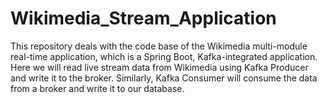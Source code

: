# Wikimedia_Stream_Application
This repository deals with the code base of the Wikimedia multi-module real-time application, which is a Spring Boot, Kafka-integrated application. Here we will read live stream data from Wikimedia using Kafka Producer and write it to the broker. Similarly, Kafka Consumer will consume the data from a broker and write it to our database.
